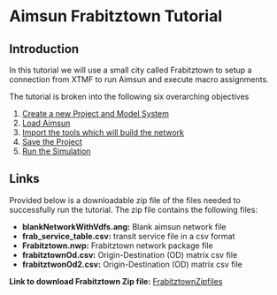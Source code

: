# Aimsun Frabitztown Tutorial

## Introduction

In this tutorial we will use a small city called Frabitztown to setup 
a connection from XTMF to run Aimsun and execute macro assignments.

The tutorial is broken into the following six overarching objectives
1. [Create a new Project and Model System](CreateNewProjectandModelSystem.md)
1. [Load Aimsun](LoadAimsun.md)
1. [Import the tools which will build the network](Tools.md)
1. [Save the Project](SaveProject.md)
1. [Run the Simulation](Run.md)

## Links

Provided below is a downloadable zip file of the files needed to successfully
run the tutorial.
The zip file contains the following files:
* **blankNetworkWithVdfs.ang:** Blank aimsun network file
* **frab_service_table.csv:** transit service file in a csv format
* **Frabitztown.nwp:** Frabitztown network package file
* **frabitztownOd.csv:** Origin-Destination (OD) matrix csv file
* **frabitztwonOd2.csv:** Origin-Destination (OD) matrix csv file



**Link to download Frabitztown Zip file:** [FrabitztownZipfiles](https://tmg.utoronto.ca/files/tutorials/FrabitztownAimsun.zip)



